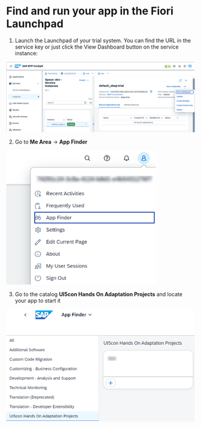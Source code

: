 # Find and run your app in the Fiori Launchpad
1. Launch the Launchpad of your trial system.
You can find the URL in the service key or just click the View Dashboard button on the service instance:
<img src="img/startFLP.png" width="900">

2. Go to **Me Area** -> **App Finder**
<img src="img/appFinder.png" width="400">

3. Go to the catalog **UI5con Hands On Adaptation Projects** and locate your app to start it
<img src="img/catalog.png" width="600">